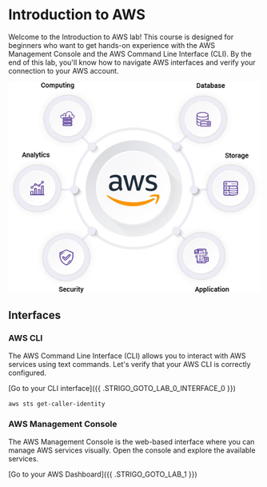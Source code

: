 # Introduction to AWS

Welcome to the Introduction to AWS lab! This course is designed for beginners who want to get hands-on experience with the AWS Management Console and the AWS Command Line Interface (CLI). By the end of this lab, you'll know how to navigate AWS interfaces and verify your connection to your AWS account.

![](./media/1.png)

## Interfaces

### AWS CLI

The AWS Command Line Interface (CLI) allows you to interact with AWS services using text commands. Let's verify that your AWS CLI is correctly configured.

[Go to your CLI interface]({{ .STRIGO_GOTO_LAB_0_INTERFACE_0 }})

```bash
aws sts get-caller-identity
```

### AWS Management Console

The AWS Management Console is the web-based interface where you can manage AWS services visually. Open the console and explore the available services.

[Go to your AWS Dashboard]({{ .STRIGO_GOTO_LAB_1 }})

